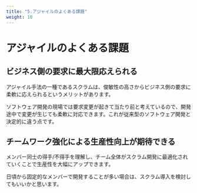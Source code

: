 ```yaml
---
title: "5.アジャイルのよくある課題"
weight: 10
---
```


# アジャイルのよくある課題

## ビジネス側の要求に最大限応えられる

アジャイル手法の一種であるスクラムは、俊敏性の高さからビジネス側の要求に柔軟に応えられるというメリットがあります。

ソフトウェア開発の現場では要求変更が起きて当たり前と考えているので、開発途中で変更が生じても柔軟に対応できます。これが従来型のソフトウェア開発と決定的に違う点です。

## チームワーク強化による生産性向上が期待できる

メンバー同士の得手/不得手を理解し、チーム全体がスクラム開発に最適化されていくことで生産性を大幅にアップできます。

日頃から固定的なメンバーで開発することが多い場合は、スクラム導入を検討してもいいかと思います。